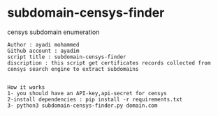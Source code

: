 # subdomain-censys-finder
censys subdomain enumeration

    Author : ayadi mohammed
    Github account : ayadim
    script title : subdomain-censys-finder
    discription : this script get certificates records collected from censys search engine to extract subdomains


    How it works 
    1- you should have an API-key,api-secret for censys 
    2-install dependencies : pip install -r requirements.txt
    3- python3 subdomain-censys-finder.py domain.com
